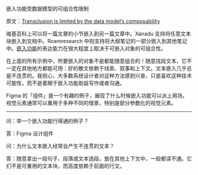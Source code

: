 嵌入功能受数据模型的可组合性限制

原文：[Transclusion is limited by the data model’s composability](https://notes.andymatuschak.org/z7DvEiUpF6dYkFGbpZZTBKQVM9jjNnx8D8Xzu)

维基百科上可以将一篇文章的小节嵌入到另一篇文章中。Xanadu 支持将任意文本块嵌入到文档中。Roamresearch 中则支持将大纲笔记的一部分嵌入到其他笔记中。[嵌入功能](https://notes.andymatuschak.org/z2GUhQPz6czF4cUDBFQFJjmT4zfK4Kom2Sg1)的表达能力在很大程度上取决于可嵌入对象的可组合性。

在上面的所有示例中，所要嵌入的对象不是都能随意组合的！随意找段文本，它不一定在其他地方都能可用：好的散文依赖于线索、叙事和上下文。文本嵌入几乎总是不连贯的。我担心，大多数系统设计者对这种方法感到兴奋，只是喜欢这种技术可能性，而不是着眼于嵌入功能助益写作或者沟通。

Figma 的「组件」是一个有趣的例子，展现了什么时候嵌入功能可以派上用场。视觉元素通常可以重用于多种不同的情景，特别是部分参数化的视觉元素。

------

问：举一个嵌入功能行得通的例子？

答：Figma 设计组件

问：为什么文本嵌入经常会产生不连贯的文本？

答：随意拿出一段句子、段落或文本选段，放在其他上下文中，一般都读不通。它们不是可重用的文本块，而高度依赖于前面的行文。